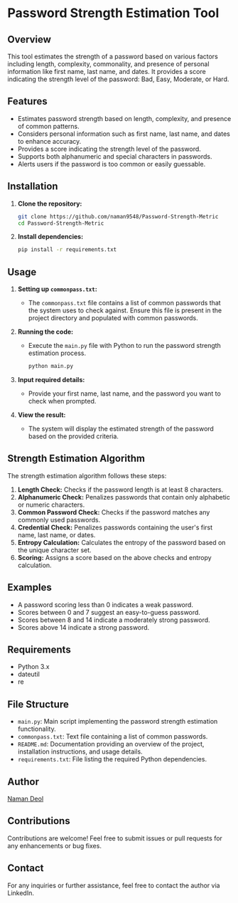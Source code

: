 # Password Strength Estimation Tool

## Overview
This tool estimates the strength of a password based on various factors including length, complexity, commonality, and presence of personal information like first name, last name, and dates. It provides a score indicating the strength level of the password: Bad, Easy, Moderate, or Hard.

## Features
- Estimates password strength based on length, complexity, and presence of common patterns.
- Considers personal information such as first name, last name, and dates to enhance accuracy.
- Provides a score indicating the strength level of the password.
- Supports both alphanumeric and special characters in passwords.
- Alerts users if the password is too common or easily guessable.

## Installation

1. **Clone the repository:**

    ```bash
    git clone https://github.com/naman9548/Password-Strength-Metric
    cd Password-Strength-Metric
    ```

2. **Install dependencies:**

    ```bash
    pip install -r requirements.txt
    ```

## Usage

1. **Setting up `commonpass.txt`:**
   
   - The `commonpass.txt` file contains a list of common passwords that the system uses to check against. Ensure this file is present in the project directory and populated with common passwords.

2. **Running the code:**
   
   - Execute the `main.py` file with Python to run the password strength estimation process.
     
     ```bash
     python main.py
     ```
   
3. **Input required details:**
   
   - Provide your first name, last name, and the password you want to check when prompted.

4. **View the result:**
   
   - The system will display the estimated strength of the password based on the provided criteria.


## Strength Estimation Algorithm
The strength estimation algorithm follows these steps:
1. **Length Check:** Checks if the password length is at least 8 characters.
2. **Alphanumeric Check:** Penalizes passwords that contain only alphabetic or numeric characters.
3. **Common Password Check:** Checks if the password matches any commonly used passwords.
4. **Credential Check:** Penalizes passwords containing the user's first name, last name, or dates.
5. **Entropy Calculation:** Calculates the entropy of the password based on the unique character set.
6. **Scoring:** Assigns a score based on the above checks and entropy calculation.

## Examples
- A password scoring less than 0 indicates a weak password.
- Scores between 0 and 7 suggest an easy-to-guess password.
- Scores between 8 and 14 indicate a moderately strong password.
- Scores above 14 indicate a strong password.

## Requirements
- Python 3.x
- dateutil
- re

## File Structure

- `main.py`: Main script implementing the password strength estimation functionality.
- `commonpass.txt`: Text file containing a list of common passwords.
- `README.md`: Documentation providing an overview of the project, installation instructions, and usage details.
- `requirements.txt`: File listing the required Python dependencies.


## Author
[Naman Deol](https://www.linkedin.com/in/naman-deol-b1a581232/)

## Contributions
Contributions are welcome! Feel free to submit issues or pull requests for any enhancements or bug fixes.

## Contact
For any inquiries or further assistance, feel free to contact the author via LinkedIn.



